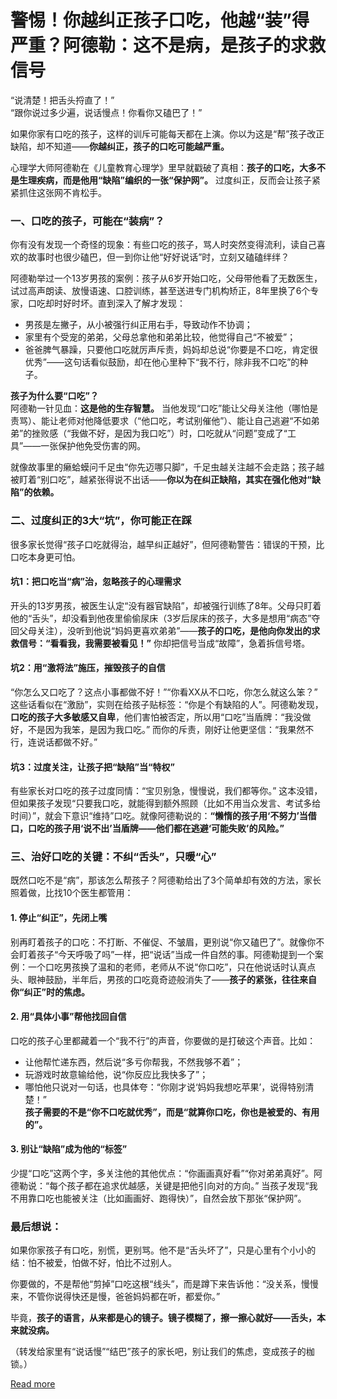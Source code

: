 # 警惕！你越纠正孩子口吃，他越“装”得严重？阿德勒：这不是病，是孩子的求救信号


“说清楚！把舌头捋直了！”  
“跟你说过多少遍，说话慢点！你看你又磕巴了！”  

如果你家有口吃的孩子，这样的训斥可能每天都在上演。你以为这是“帮”孩子改正缺陷，却不知道——**你越纠正，孩子的口吃可能越严重。**  

心理学大师阿德勒在《儿童教育心理学》里早就戳破了真相：**孩子的口吃，大多不是生理疾病，而是他用“缺陷”编织的一张“保护网”。** 过度纠正，反而会让孩子紧紧抓住这张网不肯松手。


### 一、口吃的孩子，可能在“装病”？  
你有没有发现一个奇怪的现象：有些口吃的孩子，骂人时突然变得流利，读自己喜欢的故事时也很少磕巴，但一到你让他“好好说话”时，立刻又磕磕绊绊？  

阿德勒举过一个13岁男孩的案例：孩子从6岁开始口吃，父母带他看了无数医生，试过高声朗读、放慢语速、口腔训练，甚至送进专门机构矫正，8年里换了6个专家，口吃却时好时坏。直到深入了解才发现：  
- 男孩是左撇子，从小被强行纠正用右手，导致动作不协调；  
- 家里有个受宠的弟弟，父母总拿他和弟弟比较，他觉得自己“不被爱”；  
- 爸爸脾气暴躁，只要他口吃就厉声斥责，妈妈却总说“你要是不口吃，肯定很优秀”——这句话看似鼓励，却在他心里种下“我不行，除非我不口吃”的种子。  

**孩子为什么要“口吃”？**  
阿德勒一针见血：**这是他的生存智慧。** 当他发现“口吃”能让父母关注他（哪怕是责骂）、能让老师对他降低要求（“他口吃，考试别催他”）、能让自己逃避“不如弟弟”的挫败感（“我做不好，是因为我口吃”）时，口吃就从“问题”变成了“工具”——一张保护他免受伤害的网。  

就像故事里的癞蛤蟆问千足虫“你先迈哪只脚”，千足虫越关注越不会走路；孩子越被盯着“别口吃”，越紧张得说不出话——**你以为在纠正缺陷，其实在强化他对“缺陷”的依赖。**


### 二、过度纠正的3大“坑”，你可能正在踩  
很多家长觉得“孩子口吃就得治，越早纠正越好”，但阿德勒警告：错误的干预，比口吃本身更可怕。  

#### 坑1：把口吃当“病”治，忽略孩子的心理需求  
开头的13岁男孩，被医生认定“没有器官缺陷”，却被强行训练了8年。父母只盯着他的“舌头”，却没看到他夜里偷偷尿床（3岁后尿床的孩子，大多是想用“病态”夺回父母关注），没听到他说“妈妈更喜欢弟弟”——**孩子的口吃，是他向你发出的求救信号：“看看我，我需要被看见！”** 你却把信号当成“故障”，急着拆信号塔。  

#### 坑2：用“激将法”施压，摧毁孩子的自信  
“你怎么又口吃了？这点小事都做不好！”“你看XX从不口吃，你怎么就这么笨？”  
这些话看似在“激励”，实则在给孩子贴标签：“你是个有缺陷的人”。阿德勒发现，**口吃的孩子大多敏感又自卑**，他们害怕被否定，所以用“口吃”当盾牌：“我没做好，不是因为我笨，是因为我口吃。” 而你的斥责，刚好让他更坚信：“我果然不行，连说话都做不好。”  

#### 坑3：过度关注，让孩子把“缺陷”当“特权”  
有些家长对口吃的孩子过度同情：“宝贝别急，慢慢说，我们都等你。” 这本没错，但如果孩子发现“只要我口吃，就能得到额外照顾（比如不用当众发言、考试多给时间）”，就会下意识“维持”口吃。就像阿德勒说的：**“懒惰的孩子用‘不努力’当借口，口吃的孩子用‘说不出’当盾牌——他们都在逃避‘可能失败’的风险。”**


### 三、治好口吃的关键：不纠“舌头”，只暖“心”  
既然口吃不是“病”，那该怎么帮孩子？阿德勒给出了3个简单却有效的方法，家长照着做，比找10个医生都管用：  

#### 1. 停止“纠正”，先闭上嘴  
别再盯着孩子的口吃：不打断、不催促、不皱眉，更别说“你又磕巴了”。就像你不会盯着孩子“今天呼吸了吗”一样，把“说话”当成一件自然的事。阿德勒提到一个案例：一个口吃男孩换了温和的老师，老师从不说“你口吃”，只在他说话时认真点头、眼神鼓励，半年后，男孩的口吃竟奇迹般消失了——**孩子的紧张，往往来自你“纠正”时的焦虑。**  

#### 2. 用“具体小事”帮他找回自信  
口吃的孩子心里都藏着一个“我不行”的声音，你要做的是打破这个声音。比如：  
- 让他帮忙递东西，然后说“多亏你帮我，不然我够不着”；  
- 玩游戏时故意输给他，说“你反应比我快多了”；  
- 哪怕他只说对一句话，也具体夸：“你刚才说‘妈妈我想吃苹果’，说得特别清楚！”  
**孩子需要的不是“你不口吃就优秀”，而是“就算你口吃，你也是被爱的、有用的”。**  

#### 3. 别让“缺陷”成为他的“标签”  
少提“口吃”这两个字，多关注他的其他优点：“你画画真好看”“你对弟弟真好”。阿德勒说：“每个孩子都在追求优越感，关键是把他引向对的方向。” 当孩子发现“我不用靠口吃也能被关注（比如画画好、跑得快）”，自然会放下那张“保护网”。  


### 最后想说：  
如果你家孩子有口吃，别慌，更别骂。他不是“舌头坏了”，只是心里有个小小的结：怕不被爱，怕做不好，怕比不过别人。  

你要做的，不是帮他“剪掉”口吃这根“线头”，而是蹲下来告诉他：“没关系，慢慢来，不管你说得快还是慢，爸爸妈妈都在听，都爱你。”  

毕竟，**孩子的语言，从来都是心的镜子。镜子模糊了，擦一擦心就好——舌头，本来就没病。**  

（转发给家里有“说话慢”“结巴”孩子的家长吧，别让我们的焦虑，变成孩子的枷锁。）

[Read more](https://www.diancang.xyz/waiguomingzhu/17921/335655.html)
